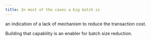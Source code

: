 ```yaml
---
title: In most of the cases a big batch is
---
```


an indication of a lack of mechanism to reduce the transaction cost.

Building that capability is an enabler for batch size reduction.
